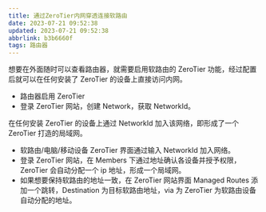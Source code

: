 ```yaml
---
title: 通过ZeroTier内网穿透连接软路由
date: 2023-07-21 09:52:38
updated: 2023-07-21 09:52:38
abbrlink: b3b6660f
tags: 路由器
---
```


想要在外面随时可以查看路由器，就需要启用软路由的 ZeroTier 功能，经过配置后就可以在任何安装了 ZeroTier 的设备上直接访问内网。

- 路由器启用 ZeroTier
- 登录 ZeroTier 网站，创建 Network，获取 NetworkId。

在任何安装 ZeroTier 的设备上通过 NetworkId 加入该网络，即形成了一个 ZeroTier 打造的局域网。

- 软路由/电脑/移动设备 ZeroTier 界面通过输入 NetworkId 加入网络。
- 登录 ZeroTier 网站，在 Members 下通过地址确认各设备并授予权限，ZeroTier 会自动分配一个 ip 地址，形成一个局域网。
- 如果想要保持软路由的地址一致，在 ZeroTier 网站界面 Managed Routes 添加一个跳转，Destination 为目标软路由地址，via 为 ZeroTier 为软路由设备自动分配的地址。
